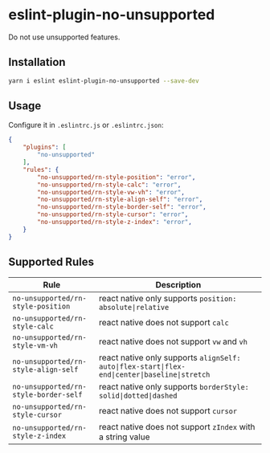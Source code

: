 # eslint-plugin-no-unsupported

Do not use unsupported features.

## Installation

```sh
yarn i eslint eslint-plugin-no-unsupported --save-dev
```

## Usage

Configure it in `.eslintrc.js` or `.eslintrc.json`:

```json
{
    "plugins": [
        "no-unsupported"
    ],
    "rules": {
        "no-unsupported/rn-style-position": "error",
        "no-unsupported/rn-style-calc": "error",
        "no-unsupported/rn-style-vw-vh": "error",
        "no-unsupported/rn-style-align-self": "error",
        "no-unsupported/rn-style-border-self": "error",
        "no-unsupported/rn-style-cursor": "error",
        "no-unsupported/rn-style-z-index": "error",
    }
}
```

## Supported Rules

| Rule | Description |
| --- | --- |
| `no-unsupported/rn-style-position` | react native only supports `position: absolute\|relative` |
| `no-unsupported/rn-style-calc` | react native does not support `calc` |
| `no-unsupported/rn-style-vm-vh` | react native does not support `vw` and `vh` |
| `no-unsupported/rn-style-align-self` | react native only supports `alignSelf: auto\|flex-start\|flex-end\|center\|baseline\|stretch` |
| `no-unsupported/rn-style-border-self` | react native only supports `borderStyle: solid\|dotted\|dashed` |
| `no-unsupported/rn-style-cursor` | react native does not support `cursor` |
| `no-unsupported/rn-style-z-index` | react native does not support `zIndex` with a string value |
